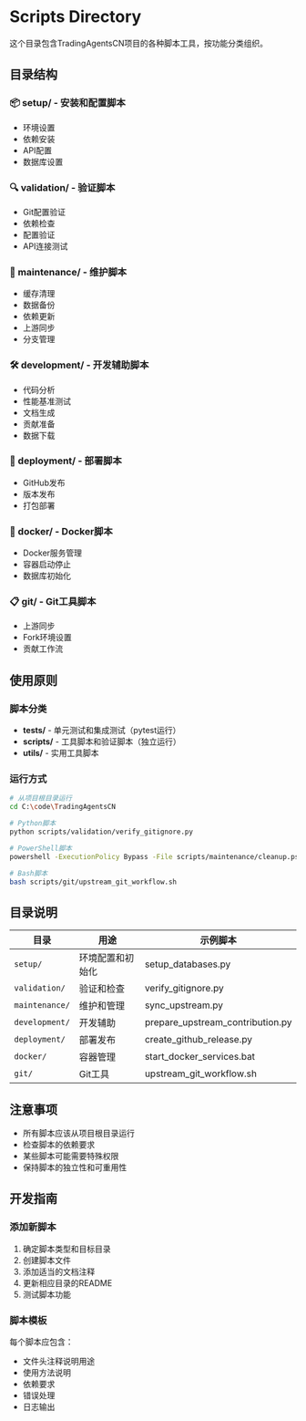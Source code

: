 # Scripts Directory

这个目录包含TradingAgentsCN项目的各种脚本工具，按功能分类组织。

## 目录结构

### 📦 setup/ - 安装和配置脚本
- 环境设置
- 依赖安装  
- API配置
- 数据库设置

### 🔍 validation/ - 验证脚本
- Git配置验证
- 依赖检查
- 配置验证
- API连接测试

### 🔧 maintenance/ - 维护脚本
- 缓存清理
- 数据备份
- 依赖更新
- 上游同步
- 分支管理

### 🛠️ development/ - 开发辅助脚本
- 代码分析
- 性能基准测试
- 文档生成
- 贡献准备
- 数据下载

### 🚀 deployment/ - 部署脚本
- GitHub发布
- 版本发布
- 打包部署

### 🐳 docker/ - Docker脚本
- Docker服务管理
- 容器启动停止
- 数据库初始化

### 📋 git/ - Git工具脚本
- 上游同步
- Fork环境设置
- 贡献工作流

## 使用原则

### 脚本分类
- **tests/** - 单元测试和集成测试（pytest运行）
- **scripts/** - 工具脚本和验证脚本（独立运行）
- **utils/** - 实用工具脚本

### 运行方式
```bash
# 从项目根目录运行
cd C:\code\TradingAgentsCN

# Python脚本
python scripts/validation/verify_gitignore.py

# PowerShell脚本  
powershell -ExecutionPolicy Bypass -File scripts/maintenance/cleanup.ps1

# Bash脚本
bash scripts/git/upstream_git_workflow.sh
```

## 目录说明

| 目录 | 用途 | 示例脚本 |
|------|------|----------|
| `setup/` | 环境配置和初始化 | setup_databases.py |
| `validation/` | 验证和检查 | verify_gitignore.py |
| `maintenance/` | 维护和管理 | sync_upstream.py |
| `development/` | 开发辅助 | prepare_upstream_contribution.py |
| `deployment/` | 部署发布 | create_github_release.py |
| `docker/` | 容器管理 | start_docker_services.bat |
| `git/` | Git工具 | upstream_git_workflow.sh |

## 注意事项

- 所有脚本应该从项目根目录运行
- 检查脚本的依赖要求
- 某些脚本可能需要特殊权限
- 保持脚本的独立性和可重用性

## 开发指南

### 添加新脚本
1. 确定脚本类型和目标目录
2. 创建脚本文件
3. 添加适当的文档注释
4. 更新相应目录的README
5. 测试脚本功能

### 脚本模板
每个脚本应包含：
- 文件头注释说明用途
- 使用方法说明
- 依赖要求
- 错误处理
- 日志输出
